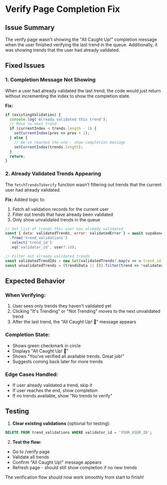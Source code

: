 # Verify Page Completion Fix

## Issue Summary
The verify page wasn't showing the "All Caught Up!" completion message when the user finished verifying the last trend in the queue. Additionally, it was showing trends that the user had already validated.

## Fixed Issues

### 1. **Completion Message Not Showing**
When a user had already validated the last trend, the code would just return without incrementing the index to show the completion state.

**Fix:**
```javascript
if (existingValidation) {
  console.log('Already validated this trend');
  // Move to next trend
  if (currentIndex < trends.length - 1) {
    setCurrentIndex(prev => prev + 1);
  } else {
    // We've reached the end - show completion message
    setCurrentIndex(trends.length);
  }
  return;
}
```

### 2. **Already Validated Trends Appearing**
The `fetchTrendsToVerify` function wasn't filtering out trends that the current user had already validated.

**Fix:**
Added logic to:
1. Fetch all validation records for the current user
2. Filter out trends that have already been validated
3. Only show unvalidated trends in the queue

```javascript
// Get list of trends this user has already validated
const { data: validatedTrends, error: validatedError } = await supabase
  .from('trend_validations')
  .select('trend_id')
  .eq('validator_id', user?.id);

// Filter out already validated trends
const validatedTrendIds = new Set(validatedTrends?.map(v => v.trend_id) || []);
const unvalidatedTrends = (trendsData || []).filter(trend => !validatedTrendIds.has(trend.id));
```

## Expected Behavior

### When Verifying:
1. User sees only trends they haven't validated yet
2. Clicking "It's Trending" or "Not Trending" moves to the next unvalidated trend
3. After the last trend, the "All Caught Up! 🎉" message appears

### Completion State:
- Shows green checkmark in circle
- Displays "All Caught Up! 🎉" 
- Shows "You've verified all available trends. Great job!"
- Suggests coming back later for more trends

### Edge Cases Handled:
- If user already validated a trend, skip it
- If user reaches the end, show completion
- If no trends available, show "No trends to verify"

## Testing

1. **Clear existing validations** (optional for testing):
```sql
DELETE FROM trend_validations WHERE validator_id = 'YOUR_USER_ID';
```

2. **Test the flow:**
- Go to /verify page
- Validate all trends
- Confirm "All Caught Up!" message appears
- Refresh page - should still show completion if no new trends

The verification flow should now work smoothly from start to finish!